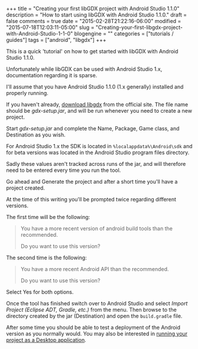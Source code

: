 +++
title = "Creating your first libGDX project with Android Studio 1.1.0"
description = "How to start using libGDX with Android Studio 1.1.0."
draft = false
comments = true
date = "2015-02-28T21:22:16-06:00"
modified = "2015-07-18T12:03:11-05:00"
slug = "Creating-your-first-libgdx-project-with-Android-Studio-1-1-0"
blogengine = ""
categories = ["tutorials / guides"]
tags = ["android", "libgdx"]
+++

<p>This is a quick 'tutorial' on how to get started with libGDX with Android Studio 1.1.0.</p>

<p>Unfortunately while libGDX can be used with Android Studio 1.x, documentation regarding it is sparse.</p>

<p>I'll assume that you have Android Studio 1.1.0 (1.x generally) installed and properly running.</p>

<p>If you haven't already, <a href="http://libgdx.badlogicgames.com/download.html">download libgdx</a> from the official site. The file name should be <em>gdx-setup.jar</em>, and will be run whenever you need to create a new project.</p>

<p>Start <em>gdx-setup.jar</em> and complete the Name, Package, Game class, and Destination as you wish.</p>

<p>For Android Studio 1.x the SDK is located in <code>%localappdata%\Android\sdk</code> and for beta versions was located in the Android Studio program files directory.</p>

<p>Sadly these values aren't tracked across runs of the jar, and will therefore need to be entered every time you run the tool.</p>

<p>Go ahead and Generate the project and after a short time you'll have a project created.</p>

<p>At the time of this writing you'll be prompted twice regarding different versions.</p>

<p>The first time will be the following:</p>

<blockquote>
  <p>You have a more recent version of android build tools than the recommended.</p>

  <p>Do you want to use this version?</p>
</blockquote>

<p>The second time is the following:</p>

<blockquote>
  <p>You have a more recent Android API than the recommended.</p>

  <p>Do you want to use this version?</p>
</blockquote>

<p>Select Yes for both options.</p>

<p>Once the tool has finished switch over to Android Studio and select <em>Import Project (Eclipse ADT, Gradle, etc.)</em> from the menu. Then browse to the directory created by the jar (Destination) and open the <code>build.gradle</code> file.</p>

<p>After some time you should be able to test a deployment of the Android version as you normally would. You may also be interested in <a href="/words/Post/Configuring-a-libGDX-project-to-run-as-a-desktop-application-in-Android-Studio">running your project as a Desktop application</a>.</p>
